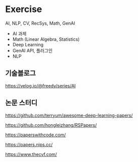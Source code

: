# Exercise
AI, NLP, CV, RecSys, Math, GenAI

- AI 과제
- Math (Linear Algebra, Statistics)
- Deep Learning
- GenAI API, 플러그인
- NLP


## 기술블로그
https://velog.io/@freedy/series/AI


## 논문 스터디
https://github.com/terryum/awesome-deep-learning-papers/

https://github.com/hongleizhang/RSPapers/

https://paperswithcode.com/

https://papers.nips.cc/

https://www.thecvf.com/
